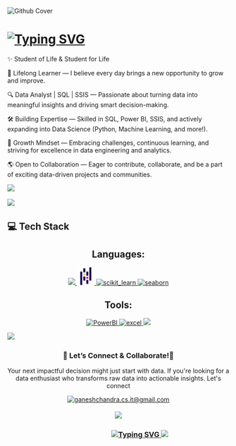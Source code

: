 
<!--Banner-->
![Github Cover](https://github.com/user-attachments/assets/9990a3a5-4389-49bf-a537-313a3a516fab)
    
<!-- Brief Introduction Section --> 
 <!-- Profile Header with Typing Animation --> 
  <h1 align="left"> 
    <!-- Typing Animation for Profile Greeting --> 
    <a href="https://git.io/typing-svg"><img src="https://readme-typing-svg.herokuapp.com?font=raleway&size=27&pause=1000&color=1CF7D0&width=435&lines=Hi%F0%9F%91%8B%F0%9F%8F%BD+;I'm+Ganesh+Chandra+Panda+;You+are+Welcome!+%E2%9C%A8" alt="Typing SVG" /></a>
  </h1>
  <p align="justify"> 
      
✨ Student of Life & Student for Life

🌱 Lifelong Learner — I believe every day brings a new opportunity to grow and improve.

🔍 Data Analyst | SQL | SSIS — Passionate about turning data into meaningful insights and driving smart decision-making.

🛠️ Building Expertise — Skilled in SQL, Power BI, SSIS, and actively expanding into Data Science (Python, Machine Learning, and more!).

🚀 Growth Mindset — Embracing challenges, continuous learning, and striving for excellence in data engineering and analytics.

🌎 Open to Collaboration — Eager to contribute, collaborate, and be a part of exciting data-driven projects and communities.
  </p>
<!-- 
<p align="justify"> I'm a Data Analyst with an engineering foundation and a passion for turning raw data into impactful insights. My journey started as a Full-Stack Developer, but my love for data propelled me into analytics, where I thrive on solving real-world problems using data-driven solutions. </p> 
-->

<!--
<h3 align="left">Current Learning</h3>
<ul align="left">
  <li>Deepening my knowledge in Machine Learning and AI.</li>
  <li>Exploring advanced React.js patterns and state management techniques.</li>
  <li>Improving my skills in cloud computing with AWS and Azure.</li>
</ul>
-->


<!-- <h3>🌟How I Add Value</h3>  

- 🧼 Data Cleaning & Modeling: Enhancing data quality through meticulous standardization, deduplication, and transformation.
- 📊 Data Visualization: Designing compelling visuals to translate complex data into clear, actionable insights.
- 📝 Reporting & Dashboarding: Developing interactive dashboards that tell data-driven stories and drive informed decisions.   
- 🔍 Data Analysis: Identifying trends, patterns, and opportunities to unlock value from raw datasets.    
- 📈 Business Intelligence: Providing strategic insights to support key business decisions and objectives.  
- 💡 Data Storytelling: Transforming numbers into relatable narratives to engage and inform diverse audiences.  --> 
<!-- Profile Visitors Counter --> 
<p align="left"> 
  <!-- Profile Visitors Badge --> 
  <img src="https://komarev.com/ghpvc/?username=ganesh-chandra-panda&label=Profile+Visitors&style=for-the-badge&color=310059"> </p>
  
  <a href="https://www.youtube.com/watch?v=dQw4w9WgXcQ"><img src="https://user-images.githubusercontent.com/73097560/115834477-dbab4500-a447-11eb-908a-139a6edaec5c.gif"></a>
  
<!-- Tools and Technologies Section -->

<h2>💻 Tech Stack</h2> 
<div align="center">
   <h2>Languages:</h2> 
  <a href="https://skillicons.dev">
    <img src="https://skillicons.dev/icons?i=python,tensorflow,pytorch,mysql,sqlite,js,git" />
     <a href="https://pandas.pydata.org/" target="_blank" rel="noreferrer"> <img src="https://raw.githubusercontent.com/devicons/devicon/2ae2a900d2f041da66e950e4d48052658d850630/icons/pandas/pandas-original.svg" alt="pandas" width="40" height="40"/> </a> 
          <a href="https://scikit-learn.org/" target="_blank" rel="noreferrer"> <img src="https://upload.wikimedia.org/wikipedia/commons/0/05/Scikit_learn_logo_small.svg" alt="scikit_learn" width="40" height="40"/> </a> 
          <a href="https://seaborn.pydata.org/" target="_blank" rel="noreferrer"> <img src="https://seaborn.pydata.org/_images/logo-mark-lightbg.svg" alt="seaborn" width="40" height="40"/> </a>
    
  </a>
  <br>
  <h2>Tools:</h2>
  <a href="https://skillicons.dev">
    <img src="https://img.icons8.com/?size=100&id=qYfwpsRXEcpc&format=png&color=000000" alt="PowerBI" width="55" height="55"/>
    <img src="https://img.icons8.com/?size=100&id=117561&format=png&color=000000" alt="excel" width="55" height="55"/>
    <img src="https://skillicons.dev/icons?i=github,anaconda,vscode,flask,django,aws" />
    
  </a>
</div>
<!--3d ani-->
<!-- <p> 
    <a href="#"> <img src="https://img.icons8.com/?size=100&id=117561&format=png&color=000000" alt="Excel" width="50" height="50" title="Microsoft Excel"/> </a> 
    <a href="#"> <img src="https://img.icons8.com/?size=100&id=qYfwpsRXEcpc&format=png&color=000000" alt="Power BI" width="50" height="50" title="Power BI"/> </a> 
    <a href="#"> <img src="https://img.icons8.com/?size=100&id=hYoELNwniGhi&format=png&color=000000" alt="MySQL" width="50" height="50" title="MySQL"/> </a> 
    <a href="#"> <img src="https://img.icons8.com/?size=100&id=13441&format=png&color=000000" alt="Python" width="50" height="50" title="Python"/> </a> 
    
</p> -->


<!-- Fun Section -->
<!-- <h2>⚡ Fun Fact</h2> I transitioned from a Software Engineer to a Data Professional and never looked back. Every dataset has a story and I enjoy being its storyteller.✨
-->
<a href="https://www.youtube.com/watch?v=dQw4w9WgXcQ"><img src="https://user-images.githubusercontent.com/73097560/115834477-dbab4500-a447-11eb-908a-139a6edaec5c.gif"></a>
<!-- Status Section -->
<!--
# 📈  Stats:
 
<p align = "center">
  <img src = "https://github-readme-stats-sigma-five.vercel.app/api?username=shantanu1109&show_icons=true&theme=radical&line_height=27">
 
  <img src = "https://github-readme-stats-sigma-five.vercel.app/api/top-langs/?username=shantanu1109&theme=radical">
 </p>
 
 <p align = "center">
<img width="50%" src="https://github-readme-streak-stats.herokuapp.com/?user=shantanu1109&show_icons=true&locale=en&layout=compact&theme=radical&line_height=0" />
</p> 

<a href="https://www.youtube.com/watch?v=dQw4w9WgXcQ"><img src="https://user-images.githubusercontent.com/73097560/115834477-dbab4500-a447-11eb-908a-139a6edaec5c.gif"></a>
-->
<!-- Closing Section -->
<h3 align="center">🤝 Let’s Connect & Collaborate!🤝</h3>
<p align="center"> Your next impactful decision might just start with data. If you're looking for a data enthusiast who transforms raw data into actionable insights. Let's connect </p>

<p align="center"> 
    <a href="mailto:ganeshchandra.cs.it@gmail.com" target="_blank">
    <img src="https://img.icons8.com/?size=100&id=P7UIlhbpWzZm&format=png&color=000000" width=50 height=50 alt="ganeshchandra.cs.it@gmail.com" style="margin-bottom: 5px;" />
    </a>
    <!--STARTS_HERE_QUOTE_CARD-->
<p align="center">
    <img src="https://readme-daily-quotes.vercel.app/api?theme=dark">

</p>
<!--ENDS_HERE_QUOTE_CARD-->
</p>
<h3 align="center"> 
&nbsp&nbsp&nbsp&nbsp&nbsp&nbsp&nbsp&nbsp&nbsp&nbsp&nbsp&nbsp&nbsp&nbsp&nbsp&nbsp&nbsp&nbsp&nbsp&nbsp&nbsp&nbsp&nbsp&nbsp
    <a href="https://git.io/typing-svg">
    <img src="https://readme-typing-svg.herokuapp.com?font=raleway&size=27&pause=1000&color=1CF7D0&width=435&lines=Thanks+For+Visiting!%E2%9C%8C%F0%9F%8F%BD;Have+a+Nice+Day!+%E2%9C%A8" alt="Typing SVG" />
</a>
    <img src="https://capsule-render.vercel.app/api?type=waving&color=gradient&height=100&section=footer"/>
</h3>
